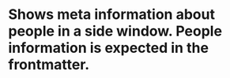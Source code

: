 # Shows meta information about people in a side window. People information is expected in the frontmatter.
